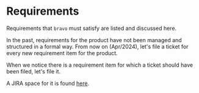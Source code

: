 # Requirements

Requirements that `bravo` must satisfy are listed and discussed here.

In the past, requirements for the product have not been managed and structured in a formal way.
From now on (Apr/2024), let's file a ticket for every new requirement item for the product.

When we notice there is a requirement item for which a ticket should have been filed, let's file it.

A JIRA space for it is found [here](https://jira.for.bravo.requirements).


